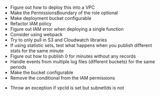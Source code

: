 + Figure out how to deploy this into a VPC
+ Make the PermissionsBoundary of the role optional
+ Make deployment bucket configurable
+ Refactor IAM policy
+ Figure out IAM error when deploying a single function
+ Consider using webpack
+ Try to only pull in S3 and Cloudwatch libraries
+ If using statistic sets, test what happens when you publish different stats for the same minute
+ Figure out how to publish 0 for minutes without any records
+ Handle events from multiple log files (different buckets) for the same periods
+ Make the bucket configurable
+ Remove the conditional from the IAM permissions
- Throw an exception if vpcId is set but subnetIds is not
